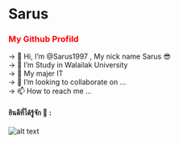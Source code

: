 # Sarus
<h3> <font color="red"> My Github Profild </font></h3>

-> 👋 Hi, I’m @Sarus1997 , My nick name Sarus 😎 <br>
-> 🏫 I’m Study in Walailak University <br>
-> 🌱 My majer IT <br>
-> 💞️ I’m looking to collaborate on ... <br>
-> 📫 How to reach me ... <br>


<h4>ยินดีที่ได้รู้จัก 🫡 :</h4>

![alt text](https://scontent.furt1-1.fna.fbcdn.net/v/t39.30808-6/297495803_1980873878769302_8258958539190854788_n.jpg?stp=dst-jpg_s960x960&_nc_cat=102&ccb=1-7&_nc_sid=e3f864&_nc_eui2=AeF3YoKdz-Vc-Gsaid_-9F6RyAmtIT-5p3fICa0hP7mnd5BbhuJ3eNMpucURjoL1q8gGCpog9uWYHtFV5mobpb1p&_nc_ohc=U0h_uFsDcwoAX8-BRKV&_nc_ht=scontent.furt1-1.fna&oh=00_AfAr8eLKWW5FfRSUoKKN099qnyOzcizOoWZpz8jLG-Ptfg&oe=6383EC9A)

